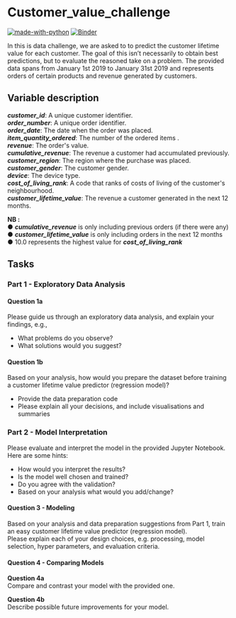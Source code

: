 # Customer_value_challenge

[![made-with-python](https://img.shields.io/badge/Made%20with-Python-1f425f.svg)](https://www.python.org/) [![Binder](https://binder.pangeo.io/badge_logo.svg)](https://mybinder.org/v2/gh/Yahyaoui-Ilyes/Customer_value_challenge/master?filepath=Customer_value.ipynb)


In this is data challenge, we are asked to to predict the customer lifetime value for each customer. The goal of this isn’t necessarily to obtain best predictions,
but to evaluate the reasoned take on a problem. The provided data spans from January 1st 2019 to January 31st 2019 and represents orders of certain products 
and revenue generated by customers.

## Variable description
*__customer_id__*: A unique customer identifier. <br>
*__order_number__*: A unique order identifier. <br>
*__order_date__*: The date when the order was placed. <br>
*__item_quantity_ordered__*: The number of the ordered items . <br>
*__revenue__*: The order's value. <br>
*__cumulative_revenue__*: The revenue a customer had accumulated previously. <br>
*__customer_region__*: The region where the purchase was placed. <br>
*__customer_gender__*: The customer gender. <br>
*__device__*: The device type. <br>
*__cost_of_living_rank__*: A code that ranks of costs of living of the customer's neighbourhood. <br>
*__customer_lifetime_value__*: The revenue a customer generated in the next 12 months. <br>

**NB  :**  <br>
● *__cumulative_revenue__* is only including previous orders (if there were any) <br>
● *__customer_lifetime_value__* is only including orders in the next 12 months <br>
● 10.0 represents the highest value for *__cost_of_living_rank__* <br>

## Tasks
### Part 1 - Exploratory Data Analysis
#### Question 1a
Please guide us through an exploratory data analysis, and explain your findings, e.g.,
- What problems do you observe? <br>
- What solutions would you suggest? <br>

#### Question 1b
Based on your analysis, how would you prepare the dataset before training a customer
lifetime value predictor (regression model)? <br>
- Provide the data preparation code <br>
- Please explain all your decisions, and include visualisations and summaries <br>

### Part 2 - Model Interpretation
Please evaluate and interpret the model in the provided Jupyter Notebook. Here are some
hints:
- How would you interpret the results? <br>
- Is the model well chosen and trained? <br>
- Do you agree with the validation? <br>
- Based on your analysis what would you add/change? <br>

####  Question 3 - Modeling 
Based on your analysis and data preparation suggestions from Part 1, train an easy
customer lifetime value predictor (regression model). <br>
Please explain each of your design choices, e.g. processing, model selection, hyper
parameters, and evaluation criteria.

#### Question 4 - Comparing Models
**Question 4a**  <br>
Compare and contrast your model with the provided one. <br>

**Question 4b**  <br>
Describe possible future improvements for your model.
